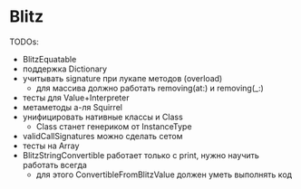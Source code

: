 # Blitz

TODOs:
- BlitzEquatable
- поддержка Dictionary
- учитывать signature при лукапе методов (overload)
   - для массива должно работать removing(at:) и removing(_:)
- тесты для Value+Interpreter
- метаметоды а-ля Squirrel
- унифицировать нативные классы и Class
   - Class станет генериком от InstanceType
- validCallSignatures можно сделать сетом
- тесты на Array
- BlitzStringConvertible работает только с print, нужно научить работать всегда
   - для этого ConvertibleFromBlitzValue должен уметь выполнять код
